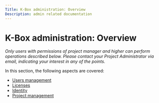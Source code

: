 ```yaml
---
Title: K-Box administration: Overview
Description: admin related documentation
---
```

# K-Box administration: Overview

_Only users with permissions of project manager and higher can perform operations described below. Please contact your Project Administrator via email, indicating your interest in any of the points._

In this section, the following aspects are covered:

- [Users management](./users.md)
- [Licenses](../user/licenses.md)
- [Identity](./identity.md)
- [Project management](./projects.md)